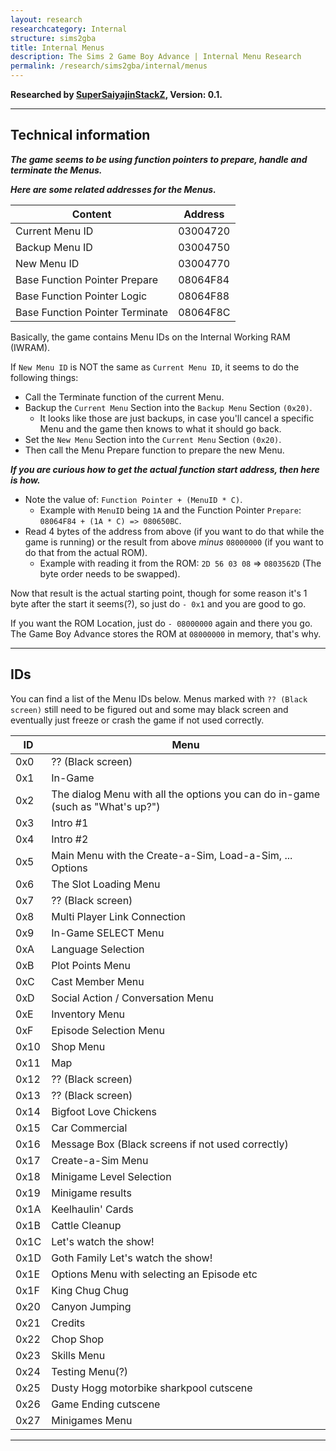 ```yaml
---
layout: research
researchcategory: Internal
structure: sims2gba
title: Internal Menus
description: The Sims 2 Game Boy Advance | Internal Menu Research
permalink: /research/sims2gba/internal/menus
---
```


**Researched by [SuperSaiyajinStackZ](https://github.com/SuperSaiyajinStackZ), Version: 0.1.**
<hr>

## Technical information
***The game seems to be using function pointers to prepare, handle and terminate the Menus.***

***Here are some related addresses for the Menus.***

| Content                         | Address  |
| ------------------------------- | -------- |
| Current Menu ID                 | 03004720 |
| Backup Menu ID                  | 03004750 |
| New Menu ID                     | 03004770 |
| Base Function Pointer Prepare   | 08064F84 |
| Base Function Pointer Logic     | 08064F88 |
| Base Function Pointer Terminate | 08064F8C |

Basically, the game contains Menu IDs on the Internal Working RAM (IWRAM).

If `New Menu ID` is NOT the same as `Current Menu ID`, it seems to do the following things:

- Call the Terminate function of the current Menu.
- Backup the `Current Menu` Section into the `Backup Menu` Section `(0x20)`.
    - It looks like those are just backups, in case you'll cancel a specific Menu and the game then knows to what it should go back.
- Set the `New Menu` Section into the `Current Menu` Section `(0x20)`.
- Then call the Menu Prepare function to prepare the new Menu.

***If you are curious how to get the actual function start address, then here is how.***

- Note the value of: `Function Pointer + (MenuID * C)`.
    - Example with `MenuID` being `1A` and the Function Pointer `Prepare`: `08064F84 + (1A * C) => 080650BC`.
- Read 4 bytes of the address from above (if you want to do that while the game is running) or the result from above *minus* `08000000` (if you want to do that from the actual ROM).
    - Example with reading it from the ROM: `2D 56 03 08` => `0803562D` (The byte order needs to be swapped).

Now that result is the actual starting point, though for some reason it's 1 byte after the start it seems(?), so just do `- 0x1` and you are good to go.

If you want the ROM Location, just do `- 08000000` again and there you go. The Game Boy Advance stores the ROM at `08000000` in memory, that's why.
<hr>

## IDs
You can find a list of the Menu IDs below. Menus marked with `?? (Black screen)` still need to be figured out and some may black screen and eventually just freeze or crash the game if not used correctly.

| ID   | Menu                                                                           |
| ---- | ------------------------------------------------------------------------------ |
| 0x0  | ?? (Black screen)                                                              |
| 0x1  | In-Game                                                                        |
| 0x2  | The dialog Menu with all the options you can do in-game (such as "What's up?") |
| 0x3  | Intro #1                                                                       |
| 0x4  | Intro #2                                                                       |
| 0x5  | Main Menu with the Create-a-Sim, Load-a-Sim, ... Options                       |
| 0x6  | The Slot Loading Menu                                                          |
| 0x7  | ?? (Black screen)                                                              |
| 0x8  | Multi Player Link Connection                                                   |
| 0x9  | In-Game SELECT Menu                                                            |
| 0xA  | Language Selection                                                             |
| 0xB  | Plot Points Menu                                                               |
| 0xC  | Cast Member Menu                                                               |
| 0xD  | Social Action / Conversation Menu                                              |
| 0xE  | Inventory Menu                                                                 |
| 0xF  | Episode Selection Menu                                                         |
| 0x10 | Shop Menu                                                                      |
| 0x11 | Map                                                                            |
| 0x12 | ?? (Black screen)                                                              |
| 0x13 | ?? (Black screen)                                                              |
| 0x14 | Bigfoot Love Chickens                                                          |
| 0x15 | Car Commercial                                                                 |
| 0x16 | Message Box (Black screens if not used correctly)                              |
| 0x17 | Create-a-Sim Menu                                                              |
| 0x18 | Minigame Level Selection                                                       |
| 0x19 | Minigame results                                                               |
| 0x1A | Keelhaulin' Cards                                                              |
| 0x1B | Cattle Cleanup                                                                 |
| 0x1C | Let's watch the show!                                                          |
| 0x1D | Goth Family Let's watch the show!                                              |
| 0x1E | Options Menu with selecting an Episode etc                                     |
| 0x1F | King Chug Chug                                                                 |
| 0x20 | Canyon Jumping                                                                 |
| 0x21 | Credits                                                                        |
| 0x22 | Chop Shop                                                                      |
| 0x23 | Skills Menu                                                                    |
| 0x24 | Testing Menu(?)                                                                |
| 0x25 | Dusty Hogg motorbike sharkpool cutscene                                        |
| 0x26 | Game Ending cutscene                                                           |
| 0x27 | Minigames Menu                                                                 |

<hr>